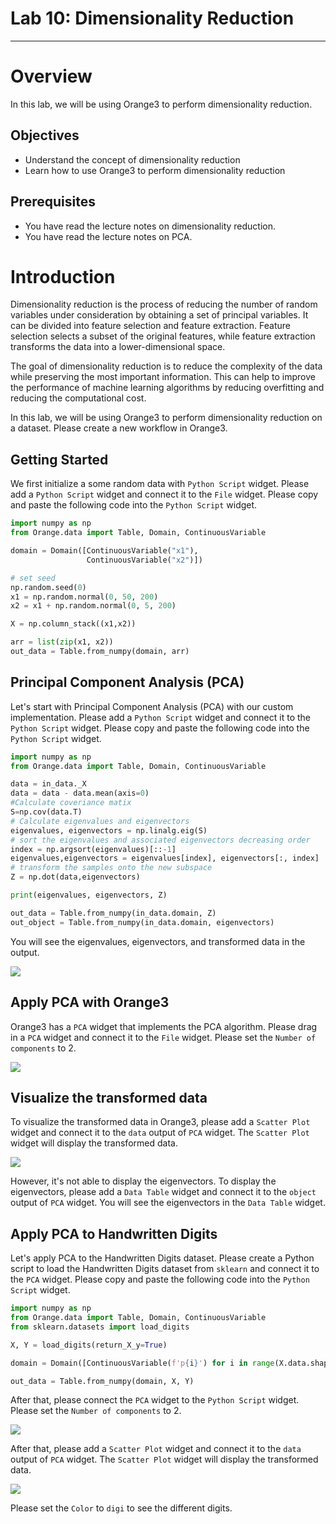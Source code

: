 # Lab 10: Dimensionality Reduction

---

# Overview

In this lab, we will be using Orange3 to perform dimensionality reduction.

## Objectives

- Understand the concept of dimensionality reduction
- Learn how to use Orange3 to perform dimensionality reduction

## Prerequisites

- You have read the lecture notes on dimensionality reduction.
- You have read the lecture notes on PCA.

# Introduction

Dimensionality reduction is the process of reducing the number of random variables under consideration by obtaining a set of principal variables. It can be divided into feature selection and feature extraction. Feature selection selects a subset of the original features, while feature extraction transforms the data into a lower-dimensional space.

The goal of dimensionality reduction is to reduce the complexity of the data while preserving the most important information. This can help to improve the performance of machine learning algorithms by reducing overfitting and reducing the computational cost.

In this lab, we will be using Orange3 to perform dimensionality reduction on a dataset. Please create a new workflow in Orange3.

## Getting Started

We first initialize a some random data with `Python Script` widget. Please add a `Python Script` widget and connect it to the `File` widget. Please copy and paste the following code into the `Python Script` widget.

```python
import numpy as np
from Orange.data import Table, Domain, ContinuousVariable

domain = Domain([ContinuousVariable("x1"),
                 ContinuousVariable("x2")])

# set seed
np.random.seed(0)
x1 = np.random.normal(0, 50, 200)
x2 = x1 + np.random.normal(0, 5, 200)

X = np.column_stack((x1,x2))

arr = list(zip(x1, x2))
out_data = Table.from_numpy(domain, arr)
```

## Principal Component Analysis (PCA)

Let's start with Principal Component Analysis (PCA) with our custom implementation. Please add a `Python Script` widget and connect it to the `Python Script` widget. Please copy and paste the following code into the `Python Script` widget.

```python
import numpy as np
from Orange.data import Table, Domain, ContinuousVariable

data = in_data._X
data = data - data.mean(axis=0)
#Calculate coveriance matix
S=np.cov(data.T)
# Calculate eigenvalues and eigenvectors
eigenvalues, eigenvectors = np.linalg.eig(S)
# sort the eigenvalues and associated eigenvectors decreasing order
index = np.argsort(eigenvalues)[::-1]
eigenvalues,eigenvectors = eigenvalues[index], eigenvectors[:, index]
# transform the samples onto the new subspace 
Z = np.dot(data,eigenvectors)

print(eigenvalues, eigenvectors, Z)

out_data = Table.from_numpy(in_data.domain, Z)
out_object = Table.from_numpy(in_data.domain, eigenvectors)
```

You will see the eigenvalues, eigenvectors, and transformed data in the output.

![](lab10/pca1.png)

## Apply PCA with Orange3

Orange3 has a `PCA` widget that implements the PCA algorithm. Please drag in a `PCA` widget and connect it to the `File` widget. Please set the `Number of components` to 2.

![](lab10/pca2.png)

## Visualize the transformed data

To visualize the transformed data in Orange3, please add a `Scatter Plot` widget and connect it to the `data` output of `PCA` widget. The `Scatter Plot` widget will display the transformed data.

![](lab10/pca3.png)

However, it's not able to display the eigenvectors. To display the eigenvectors, please add a `Data Table` widget and connect it to the `object` output of `PCA` widget. You will see the eigenvectors in the `Data Table` widget.

## Apply PCA to Handwritten Digits

Let's apply PCA to the Handwritten Digits dataset. Please create a Python script to load the Handwritten Digits dataset from `sklearn` and connect it to the `PCA` widget. Please copy and paste the following code into the `Python Script` widget.

```python
import numpy as np
from Orange.data import Table, Domain, ContinuousVariable
from sklearn.datasets import load_digits

X, Y = load_digits(return_X_y=True)

domain = Domain([ContinuousVariable(f'p{i}') for i in range(X.data.shape[1])], ContinuousVariable.make("digi"))

out_data = Table.from_numpy(domain, X, Y)
```

After that, please connect the `PCA` widget to the `Python Script` widget. Please set the `Number of components` to 2.

![](lab10/pca4.png)

After that, please add a `Scatter Plot` widget and connect it to the `data` output of `PCA` widget. The `Scatter Plot` widget will display the transformed data.

![](lab10/pca5.png)

Please set the `Color` to `digi` to see the different digits.
